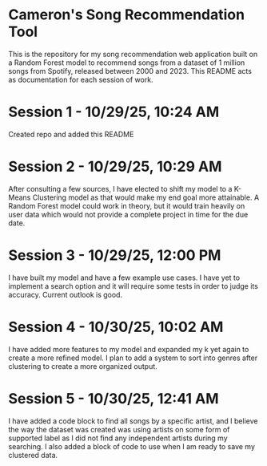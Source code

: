 # Cameron's Song Recommendation Tool

This is the repository for my song recommendation web application built on a Random Forest model to recommend songs from a dataset of 1 million songs from Spotify, released between 2000 and 2023. This README acts as documentation for each session of work.

# Session 1 - 10/29/25, 10:24 AM
Created repo and added this README

# Session 2 - 10/29/25, 10:29 AM
After consulting a few sources, I have elected to shift my model to a K-Means Clustering model as that would make my end goal more attainable. A Random Forest model could work in theory, but it would train heavily on user data which would not provide a complete project in time for the due date.

# Session 3 - 10/29/25, 12:00 PM
I have built my model and have a few example use cases. I have yet to implement a search option and it will require some tests in order to judge its accuracy. Current outlook is good.

# Session 4 - 10/30/25, 10:02 AM
I have added more features to my model and expanded my k yet again to create a more refined model. I plan to add a system to sort into genres after clustering to create a more organized output.

# Session 5 - 10/30/25, 12:41 AM
I have added a code block to find all songs by a specific artist, and I believe the way the dataset was created was using artists on some form of supported label as I did not find any independent artists during my searching. I also added a block of code to use when I am ready to save my clustered data.
